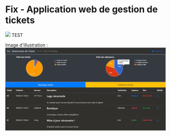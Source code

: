 # Fix - Application web de gestion de tickets

<div float="left">
  <img src="https://github.com/Nem-developing/Fix/blob/master/favicon.ico?raw=true" style="width: 50px;"></img>       
  TEST
</div>

Image d'illustration :
![Image d'illustration](https://github.com/Nem-developing/Fix/blob/master/photos/Fix-illustration.JPG?raw=true)
